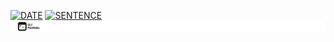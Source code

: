 [![DATE](https://dohyeon5626-greet.herokuapp.com/date)](https://github.com/dohyeon5626)
[![SENTENCE](https://dohyeon5626-greet.herokuapp.com/sentence)](https://github.com/dohyeon5626)
[![CLI](https://raw.githubusercontent.com/dohyeon5626/cli-portfolio/adb9e832a703496c1cb0bf48a3ff1412a7469f8b/cli-portfolio.svg)](https://dohyeon5626.github.io/cli-portfolio)
